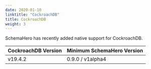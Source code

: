 ```yaml
---
date: 2020-01-10
linktitle: "CockroachDB"
title: CockroachDB
weight: 3
---
```


SchemaHero has recently added native support for CockroachDB.

| CockroachDB Version | Minimum SchemaHero Version |
|------------------|------------|
| v19.4.2 | 0.9.0 / v1alpha4 |
